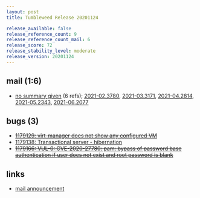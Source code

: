 ```yaml
---
layout: post
title: Tumbleweed Release 20201124

release_available: false
release_reference_count: 9
release_reference_count_mail: 6
release_score: 72
release_stability_level: moderate
release_version: 20201124
---
```


## mail (1:6)

- [no summary given](https://lists.opensuse.org/archives/list/factory@lists.opensuse.org/thread/AS7CVMGC6OGFETGLKZ5HEBEIFKWZ3RKU) (6 refs); [2021-02.3780](https://lists.opensuse.org/archives/list/factory@lists.opensuse.org/thread/AS7CVMGC6OGFETGLKZ5HEBEIFKWZ3RKU), [2021-03.3171](https://lists.opensuse.org/archives/list/factory@lists.opensuse.org/thread/AS7CVMGC6OGFETGLKZ5HEBEIFKWZ3RKU), [2021-04.2814](https://lists.opensuse.org/archives/list/factory@lists.opensuse.org/thread/AS7CVMGC6OGFETGLKZ5HEBEIFKWZ3RKU), [2021-05.2343](https://lists.opensuse.org/archives/list/factory@lists.opensuse.org/thread/AS7CVMGC6OGFETGLKZ5HEBEIFKWZ3RKU), [2021-06.2077](https://lists.opensuse.org/archives/list/factory@lists.opensuse.org/thread/AS7CVMGC6OGFETGLKZ5HEBEIFKWZ3RKU)

## bugs (3)

<!--more-->

- ~~[1179129: virt-manager does not show any configured VM](https://bugzilla.opensuse.org/show_bug.cgi?id=1179129)~~
- [1179138: Transactional server - hibernation](https://bugzilla.opensuse.org/show_bug.cgi?id=1179138)
- ~~[1179166: VUL-0: CVE-2020-27780: pam: bypass of password base authentication if user does not exist and root password is blank](https://bugzilla.opensuse.org/show_bug.cgi?id=1179166)~~



## links

- [mail announcement](https://lists.opensuse.org/archives/list/factory@lists.opensuse.org/thread/AS7CVMGC6OGFETGLKZ5HEBEIFKWZ3RKU)
